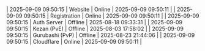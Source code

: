 | 2025-09-09 09:50:15 | Website | Online | 2025-09-09 09:50:11 |
| 2025-09-09 09:50:15 | Registration | Online | 2025-09-09 09:50:11 |
| 2025-09-09 09:50:15 | Auth Server | Offline | 2025-08-18 09:33:31 |
| 2025-09-09 09:50:15 | Kezan (PvE) | Offline | 2025-08-03 17:58:02 |
| 2025-09-09 09:50:15 | Gurubashi (PvP) | Offline | 2025-08-23 21:44:06 |
| 2025-09-09 09:50:15 | Cloudflare | Online | 2025-09-09 09:50:11 |
